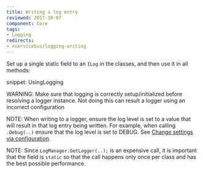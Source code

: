 ```yaml
---
title: Writing a log entry
reviewed: 2017-10-07
component: Core
tags:
- Logging
redirects:
- nservicebus/logging-writing
---
```


Set up a single static field to an `ILog` in the classes, and then use it in all methods:

snippet: UsingLogging

WARNING: Make sure that logging is correctly setup/initialized before resolving a logger instance. Not doing this can result a logger using an incorrect configuration

NOTE: When writing to a logger, ensure the log level is set to a value that will result in that log entry being written. For example, when calling `.Debug(..)` ensure that the log level is set to DEBUG. See [Change settings via configuration](/nservicebus/logging/#changing-the-defaults).

NOTE: Since `LogManager.GetLogger(..);` is an expensive call, it is important that the field is `static` so that the call happens only once per class and has the best possible performance.
